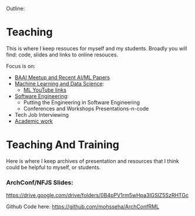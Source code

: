 Outline: 

# Teaching 
This is where I keep resouces for myself and my students. Broadly you will find: code, slides and links to online resouces. 

Focus is on: 

- [BAAI Meetup and Recent AI/ML Papers](/Teaching/DS_n_ML/BAAI.html)
- [Machine Learning and Data Science](/Teaching/DS_n_ML):
    - [ML YouTube links](/Teaching/DS_n_ML/ML-YouTube.html)
- [Software Engineering](/Teaching/SW):
    - Putting the Engineering in Software Engineering
    - Conferences and Workshops Presentations-n-code
- Tech Job Interviewing 
- [Academic work](/Teaching/Academic)


# Teaching And Training 


Here is where I keep archives of presentation and resources that I think could be helpful to myself, or students. 

### ArchConf/NFJS Slides: 
 
https://drive.google.com/drive/folders/0B4pPV1rm5wHpa3lGSlZ5SzRHTGc

Github Code here: 
https://github.com/mohsseha/ArchConfRML

